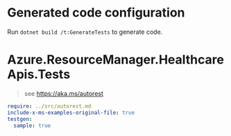 # Generated code configuration

Run `dotnet build /t:GenerateTests` to generate code.

# Azure.ResourceManager.HealthcareApis.Tests

> see https://aka.ms/autorest
``` yaml
require: ../src/autorest.md
include-x-ms-examples-original-file: true
testgen:
  sample: true
```